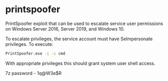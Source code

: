 # printspoofer

PrintSpoofer exploit that can be used to escalate service user permissions on Windows Server 2016, Server 2019, and Windows 10.  

To escalate privileges, the service account must have SeImpersonate privileges.  To execute:

```bash
PrintSpoofer.exe -i -c cmd
```
With appropriate privileges this should grant system user shell access.

7z password - 1q@W3e$R